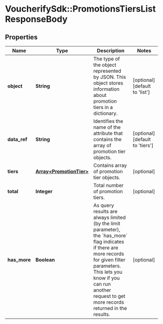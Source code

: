 # VoucherifySdk::PromotionsTiersListResponseBody

## Properties

| Name | Type | Description | Notes |
| ---- | ---- | ----------- | ----- |
| **object** | **String** | The type of the object represented by JSON. This object stores information about promotion tiers in a dictionary. | [optional][default to &#39;list&#39;] |
| **data_ref** | **String** | Identifies the name of the attribute that contains the array of promotion tier objects. | [optional][default to &#39;tiers&#39;] |
| **tiers** | [**Array&lt;PromotionTier&gt;**](PromotionTier.md) | Contains array of promotion tier objects. | [optional] |
| **total** | **Integer** | Total number of promotion tiers. | [optional] |
| **has_more** | **Boolean** | As query results are always limited (by the limit parameter), the &#x60;has_more&#x60; flag indicates if there are more records for given filter parameters. This lets you know if you can run another request to get more records returned in the results. | [optional] |

